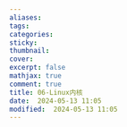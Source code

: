 ```yaml
---
aliases: 
tags: 
categories:
sticky:
thumbnail:
cover: 
excerpt: false
mathjax: true
comment: true
title: 06-Linux内核
date:  2024-05-13 11:05
modified:  2024-05-13 11:05
---
```

